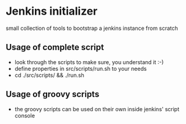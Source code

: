 Jenkins initializer
===================
small collection of tools to bootstrap a jenkins instance from scratch

Usage of complete script
------------------------
* look through the scripts to make sure, you understand it :-)
* define properties in src/scripts/run.sh to your needs
* cd ./src/scripts/ && ./run.sh 

Usage of groovy scripts
-----------------------
* the groovy scripts can be used on their own inside jenkins' script console